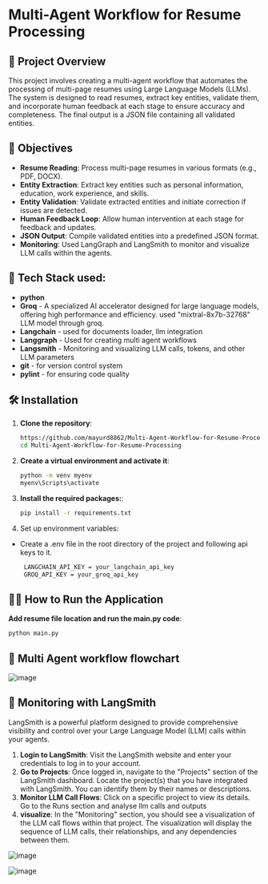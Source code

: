 # Multi-Agent Workflow for Resume Processing

## 📝 Project Overview

This project involves creating a multi-agent workflow that automates the processing of multi-page resumes using Large Language Models (LLMs). The system is designed to read resumes, extract key entities, validate them, and incorporate human feedback at each stage to ensure accuracy and completeness. The final output is a JSON file containing all validated entities.

## 🎯 Objectives

- **Resume Reading**: Process multi-page resumes in various formats (e.g., PDF, DOCX).
- **Entity Extraction**: Extract key entities such as personal information, education, work experience, and skills.
- **Entity Validation**: Validate extracted entities and initiate correction if issues are detected.
- **Human Feedback Loop**: Allow human intervention at each stage for feedback and updates.
- **JSON Output**: Compile validated entities into a predefined JSON format.
- **Monitoring**: Used LangGraph and LangSmith to monitor and visualize LLM calls within the agents.


## 🤖 Tech Stack used:
- **python**
- **Groq** - A specialized AI accelerator designed for large language models, offering high performance and efficiency. used "mixtral-8x7b-32768" LLM model through groq.
- **Langchain** - used for documents loader, llm integration
- **Langgraph** - Used for creating multi agent workflows
- **Langsmith** - Monitoring and visualizing LLM calls, tokens, and other LLM parameters
- **git** - for version control system
- **pylint** - for ensuring code quality
  


## 🛠️ Installation

1. **Clone the repository**:
   ```sh
   https://github.com/mayurd8862/Multi-Agent-Workflow-for-Resume-Processing.git
   cd Multi-Agent-Workflow-for-Resume-Processing
   ```
2. **Create a virtual environment and activate it**:
   ```sh
   python -m venv myenv
   myenv\Scripts\activate
   ```

3. **Install the required packages:**:
   ```sh
   pip install -r requirements.txt
   ```
4. Set up environment variables:
- Create a .env file in the root directory of the project and following api keys to it.
  
  ```sh
   LANGCHAIN_API_KEY = your_langchain_api_key
   GROQ_API_KEY = your_groq_api_key
   ```

## 🏃‍♂️ How to Run the Application

 **Add resume file location and run the main.py code**:
   ```sh
   python main.py
   ```
## 🌊 Multi Agent workflow flowchart
![image](https://github.com/user-attachments/assets/20bed49c-e01b-419d-afc5-bfbf948d3de5)

## 👀 Monitoring with LangSmith

LangSmith is a powerful platform designed to provide comprehensive visibility and control over your Large Language Model (LLM) calls within your agents.

1. **Login to LangSmith**: Visit the LangSmith website and enter your credentials to log in to your account.
2. **Go to Projects**: Once logged in, navigate to the "Projects" section of the LangSmith dashboard.
Locate the project(s) that you have integrated with LangSmith. You can identify them by their names or descriptions.
3. **Monitor LLM Call Flows**: Click on a specific project to view its details. Go to the Runs section and analyse llm calls and outputs
4. **visualize**: In the "Monitoring" section, you should see a visualization of the LLM call flows within that project.
The visualization will display the sequence of LLM calls, their relationships, and any dependencies between them.


![image](https://github.com/user-attachments/assets/5886d878-31c7-426a-8711-9834e12696c0)

![image](https://github.com/user-attachments/assets/5d0f3f1f-14bb-41f1-b2f2-45144da2d959)














